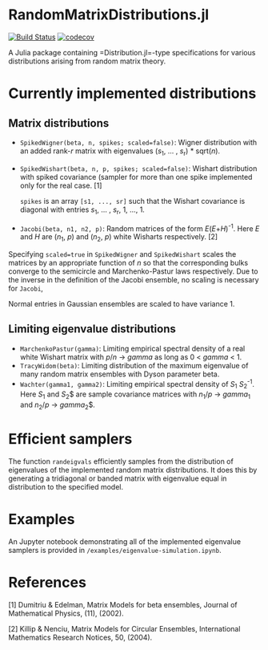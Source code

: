 RandomMatrixDistributions.jl
============================

[![Build Status](https://travis-ci.com/damian-t-p/RandomMatrixDistributions.jl.svg?branch=master)](https://travis-ci.com/damian-t-p/RandomMatrixDistributions.jl)
[![codecov](https://codecov.io/gh/damian-t-p/RandomMatrixDistributions.jl/branch/master/graph/badge.svg)](https://codecov.io/gh/damian-t-p/RandomMatrixDistributions.jl)

A Julia package containing =Distribution.jl=-type specifications for various distributions arising from random matrix theory.

# Currently implemented distributions

## Matrix distributions

* `SpikedWigner(beta, n, spikes; scaled=false)`: Wigner distribution with an added rank-*r* matrix with eigenvalues (*s*<sub>1</sub>, ... , *s*<sub>r</sub>) * sqrt(*n*).

* `SpikedWishart(beta, n, p, spikes; scaled=false)`: Wishart distribution with spiked covariance (sampler for more than one spike implemented only for the real case. [1]

	`spikes` is an array `[s1, ..., sr]` such that the Wishart covariance is diagonal with entries  *s*<sub>1</sub>, ... , *s*<sub>r</sub>, 1, ..., 1.
	
* `Jacobi(beta, n1, n2, p)`: Random matrices of the form *E*(*E*+*H*)<sup>-1</sup>. Here *E* and *H* are (*n*<sub>1</sub>, *p*) and (*n*<sub>2</sub>, *p*) white Wisharts respectively. [2]

Specifying `scaled=true` in `SpikedWigner` and `SpikedWishart` scales the matrices by an appropriate function of *n* so that the corresponding bulks converge to the semicircle and Marchenko-Pastur laws respectively.
Due to the inverse in the definition of the Jacobi ensemble, no scaling is necessary for `Jacobi`,

Normal entries in Gaussian ensembles are scaled to have variance 1.

## Limiting eigenvalue distributions
* `MarchenkoPastur(gamma)`: Limiting empirical spectral density of a real white Wishart matrix with *p*/*n* -> *gamma* as long as 0 < *gamma* < 1.
* `TracyWidom(beta)`: Limiting distribution of the maximum eigenvalue of many random matrix ensembles with Dyson parameter beta.
* `Wachter(gamma1, gamma2)`: Limiting empirical spectral density of *S*<sub>1</sub> *S*<sub>2</sub><sup>-1</sup>. Here *S*<sub>1</sub> and *S*<sub>2</sub>$ are sample covariance matrices with *n*<sub>1</sub>/*p* -> *gamma*<sub>1</sub> and *n*<sub>2</sub>/*p* -> *gamma*<sub>2</sub>$.

# Efficient samplers
   The function `randeigvals` efficiently samples from the distribution of eigenvalues of the implemented random matrix distributions. It does this by generating a tridiagonal or banded matrix with eigenvalue equal in distribution to the specified model. 

# Examples
   An Jupyter notebook demonstrating all of the implemented eigenvalue samplers is provided in `/examples/eigenvalue-simulation.ipynb`.

# References
[1] Dumitriu & Edelman, Matrix Models for beta ensembles, Journal of Mathematical Physics, (11), (2002).

[2] Killip & Nenciu, Matrix Models for Circular Ensembles, International Mathematics Research Notices, 50, (2004).

